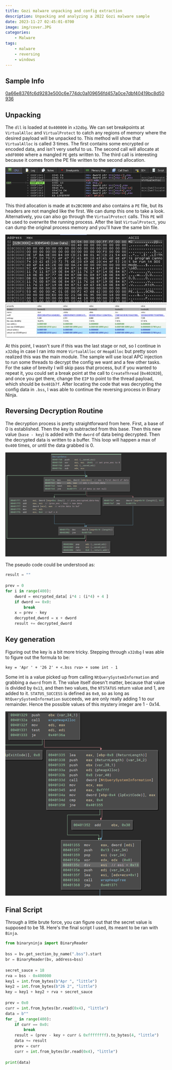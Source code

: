 ```yaml
---
title: Gozi malware unpacking and config extraction
description: Unpacking and analyzing a 2022 Gozi malware sample
date: 2023-11-27 02:45:01-0700
image: img/cover.JPG
categories:
    - Malware
tags:
    - malware
    - reversing
    - windows
---
```


## Sample Info

[0a66e8376fc6d9283e500c6e774dc0a109656fd457a0ce7dbf40419bc8d50936](https://bazaar.abuse.ch/sample/0a66e8376fc6d9283e500c6e774dc0a109656fd457a0ce7dbf40419bc8d50936/)

## Unpacking

The `dll` is loaded at `0x400000` in `x32dbg`.
We can set breakpoints at `VirtualAlloc` and `VirtualProtect` to catch any regions of memory where the desired payload will be unpacked to.
This method will show that `VirtualAlloc` is called 3 times.
The first contains some encrypted or encoded data, and isn't very useful to us.
The second call will allocate at `x0dF0000` where a mangled `PE` gets written to.
The third call is interesting because it comes from the PE file written to the second allocation.

![Third call comes from within second mem allocation](img/1.png)

This third allocation is made at `0x2BC0000` and also contains a `PE` file, but its headers are not mangled like the first.
We can dump this one to take a look.
Alternatively, you can also go through the `VirtualProtect` calls.
This `PE` will be used to overwrite the running process.
After the last `VirtualProtect`, you can dump the original process memory and you'll have the same bin file.

![MZ says its a PE file](img/2.png) ![`.bss` with low entropy is misleading](img/3.png)

At this point, I wasn't sure if this was the last stage or not, so I continue in `x32dbg` in case I ran into more `VirtualAlloc` or `HeapAlloc` but pretty soon realized this was the main module.
The sample will use local APC injection to run some threads to decrypt the config we want and a few other tasks.
For the sake of brevity I will skip pass that process, but if you wanted to repeat it, you could set a break point at the call to `CreateThread` (`0x402020`), and once you get there, change the `EIP` to point to the thread payload, which should be `0x401b7f`.
After locating the code that was decrypting the config data in `.bss`, I was able to continue the reversing process in Binary Ninja.

## Reversing Decryption Routine

The decryption process is pretty straightforward from here.
First, a base of 0 is established.
Then the key is subtracted from this base.
Then this new value (`base - key`) is added with the `dword` of data being decrypted.
Then the decrypted data is written to a buffer.
This loop will happen a max of `0x400` times, or until the data grabbed is 0.

![Simple decryption loop](img/6.png)

The pseudo code could be understood as:


```python
result = ""

prev = 0
for i in range(400):
    dword = encrypted_data[ i*4 : (i*4) + 4 ]
    if dword == 0x0:
        break
    x = prev - key
    decrypted_dword = x + dword
    result += decrypted_dword
```

## Key generation

Figuring out the key is a bit more tricky.
Stepping through `x32dbg` I was able to figure out the formula to be:
```
key = 'Apr ' + '26 2' + <.bss rva> + some int - 1
```
Some int is a value picked up from calling `NtQuerySystemInformation` and grabbing a `dword` from it.
The value itself doesn't matter, because that value is divided by `0x13`, and then two values, the `NTSTATUS` return value and 1, are added to it.
`STATUS_SUCCESS` is defined as `0x0`, so as long as `NtQuerySystemInformation` succeeds, we are only really adding 1 to our remainder.
Hence the possible values of this mystery integer are 1 - 0x14.

![Figuring out what the mystery integer is supposed to be...](img/7.png)

## Final Script

Through a little brute force, you can figure out that the secret value is supposed to be 18.
Here's the final script I used, its meant to be ran with `Binja`.

```python
from binaryninja import BinaryReader

bss = bv.get_section_by_name(".bss").start
br = BinaryReader(bv, address=bss)

secret_sauce = 18
rva = bss - 0x400000
key1 = int.from_bytes(b"Apr ", "little")
key2 = int.from_bytes(b"26 2", "little")
key = key1 + key2 + rva + secret_sauce

prev = 0x0
curr = int.from_bytes(br.read(0x4), "little")
data = b""
for _ in range(400):
    if curr == 0x0:
        break
    result = (prev - key + curr & 0xffffffff).to_bytes(4, "little")
    data += result
    prev = curr
    curr = int.from_bytes(br.read(0x4), "little")

print(data)
```